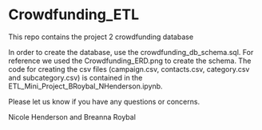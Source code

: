 # Crowdfunding_ETL
This repo contains the project 2 crowdfunding database

In order to create the database, use the crowdfunding_db_schema.sql.
For reference we used the Crowdfunding_ERD.png to create the schema.
The code for creating the csv files (campaign.csv, contacts.csv, category.csv and subcategory.csv) is contained in the ETL_Mini_Project_BRoybal_NHenderson.ipynb.

Please let us know if you have any questions or concerns.

Nicole Henderson and Breanna Roybal
